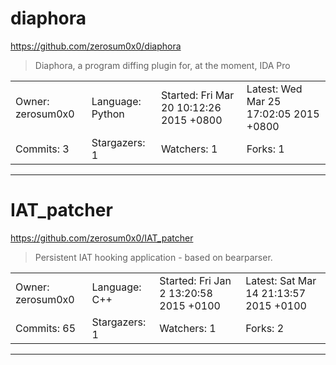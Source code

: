 # diaphora

https://github.com/zerosum0x0/diaphora
<blockquote>
Diaphora, a program diffing plugin for, at the moment, IDA Pro
</blockquote>

<table>
<tr><td>Owner: zerosum0x0</td>
    <td>Language: Python</td>
    <td>Started: Fri Mar 20 10:12:26 2015 +0800</td>
    <td>Latest: Wed Mar 25 17:02:05 2015 +0800</td></tr>
<tr><td>Commits: 3</td>
    <td>Stargazers: 1</td>
    <td>Watchers: 1</td>
    <td>Forks: 1</td></tr>
</table>

---

# IAT_patcher

https://github.com/zerosum0x0/IAT_patcher
<blockquote>
Persistent IAT hooking application - based on bearparser.
</blockquote>

<table>
<tr><td>Owner: zerosum0x0</td>
    <td>Language: C++</td>
    <td>Started: Fri Jan 2 13:20:58 2015 +0100</td>
    <td>Latest: Sat Mar 14 21:13:57 2015 +0100</td></tr>
<tr><td>Commits: 65</td>
    <td>Stargazers: 1</td>
    <td>Watchers: 1</td>
    <td>Forks: 2</td></tr>
</table>

---

